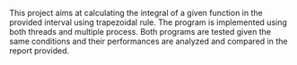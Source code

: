 This project aims at calculating the integral of a given function in the provided interval using trapezoidal rule. 
The program is implemented using both threads and multiple process. Both programs are tested given the same conditions and their performances are analyzed and compared in the report provided.